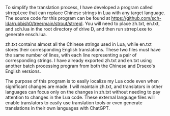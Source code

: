 To simplify the translation process, I have developed a program called strrepl.exe that can replace Chinese strings in Lua with any target language. The source code for this program can be found at https://github.com/sch-lda/rubbish0/tree/main/strout/strrepl. You will need to place zh.txt, en.txt, and sch.lua in the root directory of drive D, and then run strrepl.exe to generate ensch.lua. 

zh.txt contains almost all the Chinese strings used in Lua, while en.txt stores their corresponding English translations. These two files must have the same number of lines, with each line representing a pair of corresponding strings. I have already exported zh.txt and en.txt using another batch processing program from both the Chinese and Drsexo's English versions. 

The purpose of this program is to easily localize my Lua code even when significant changes are made. I will maintain zh.txt, and translators in other languages can focus only on the changes in zh.txt without needing to pay attention to changes in the Lua code. These external language files will enable translators to easily use translation tools or even generate translations in their own languages with ChatGPT.
